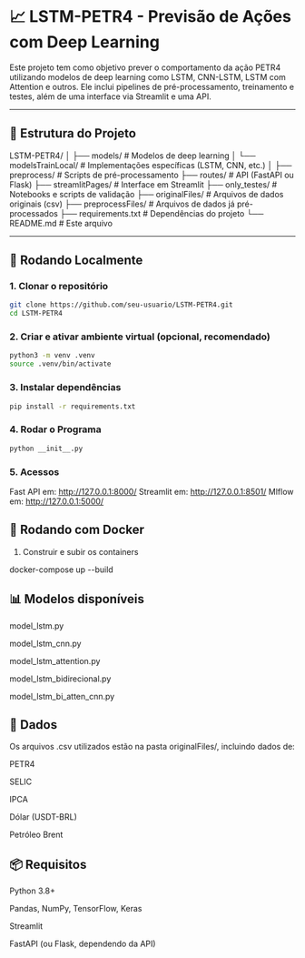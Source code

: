 # 📈 LSTM-PETR4 - Previsão de Ações com Deep Learning

Este projeto tem como objetivo prever o comportamento da ação PETR4 utilizando modelos de deep learning como LSTM, CNN-LSTM, LSTM com Attention e outros. Ele inclui pipelines de pré-processamento, treinamento e testes, além de uma interface via Streamlit e uma API.

---

## 📁 Estrutura do Projeto
LSTM-PETR4/
│
├── models/ # Modelos de deep learning
│ └── modelsTrainLocal/ # Implementações específicas (LSTM, CNN, etc.)
│
├── preprocess/ # Scripts de pré-processamento
├── routes/ # API (FastAPI ou Flask)
├── streamlitPages/ # Interface em Streamlit
├── only_testes/ # Notebooks e scripts de validação
├── originalFiles/ # Arquivos de dados originais (csv)
├── preprocessFiles/ # Arquivos de dados já pré-processados
├── requirements.txt # Dependências do projeto
└── README.md # Este arquivo


---

## 🚀 Rodando Localmente

### 1. Clonar o repositório

```bash
git clone https://github.com/seu-usuario/LSTM-PETR4.git
cd LSTM-PETR4
```

### 2. Criar e ativar ambiente virtual (opcional, recomendado)

```bash
python3 -m venv .venv
source .venv/bin/activate
```

### 3. Instalar dependências

```bash
pip install -r requirements.txt
```

### 4. Rodar o Programa

```bash
python __init__.py
```
### 5. Acessos

Fast API em: http://127.0.0.1:8000/
Streamlit em: http://127.0.0.1:8501/
Mlflow em: http://127.0.0.1:5000/

## 🐳 Rodando com Docker

1. Construir e subir os containers

docker-compose up --build

## 📊 Modelos disponíveis
model_lstm.py

model_lstm_cnn.py

model_lstm_attention.py

model_lstm_bidirecional.py

model_lstm_bi_atten_cnn.py

## 📎 Dados
Os arquivos .csv utilizados estão na pasta originalFiles/, incluindo dados de:

PETR4

SELIC

IPCA

Dólar (USDT-BRL)

Petróleo Brent

## 📦 Requisitos

Python 3.8+

Pandas, NumPy, TensorFlow, Keras

Streamlit

FastAPI (ou Flask, dependendo da API)